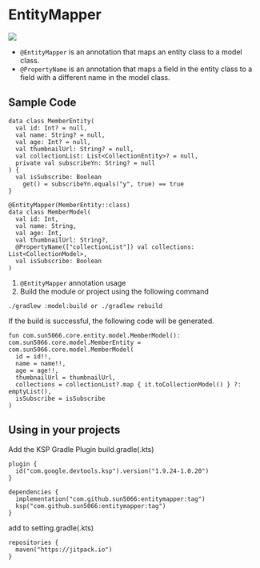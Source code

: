 # EntityMapper

[![](https://jitpack.io/v/sun5066/entitymapper.svg)](https://jitpack.io/#sun5066/entitymapper)

- `@EntityMapper` is an annotation that maps an entity class to a model class.
- `@PropertyName` is an annotation that maps a field in the entity class to a field with a different name in the model class.

## Sample Code
```
data class MemberEntity(
  val id: Int? = null,
  val name: String? = null,
  val age: Int? = null,
  val thumbnailUrl: String? = null,
  val collectionList: List<CollectionEntity>? = null,
  private val subscribeYn: String? = null
) {
  val isSubscribe: Boolean
    get() = subscribeYn.equals("y", true) == true
}

@EntityMapper(MemberEntity::class)
data class MemberModel(
  val id: Int,
  val name: String,
  val age: Int,
  val thumbnailUrl: String?,
  @PropertyName(["collectionList"]) val collections: List<CollectionModel>,
  val isSubscribe: Boolean
)
```

1. `@EntityMapper` annotation usage
2. Build the module or project using the following command

```
./gradlew :model:build or ./gradlew rebuild
```

If the build is successful, the following code will be generated.

```
fun com.sun5066.core.entity.model.MemberModel(): com.sun5066.core.model.MemberEntity = com.sun5066.core.model.MemberModel(
  id = id!!,
  name = name!!,
  age = age!!,
  thumbnailUrl = thumbnailUrl,
  collections = collectionList?.map { it.toCollectionModel() } ?: emptyList(),
  isSubscribe = isSubscribe
)
```

## Using in your projects

Add the KSP Gradle Plugin build.gradle(.kts)

```
plugin {
  id("com.google.devtools.ksp").version("1.9.24-1.0.20")
}

dependencies {
  implementation("com.github.sun5066:entitymapper:tag")
  ksp("com.github.sun5066:entitymapper:tag")
}
```

add to setting.gradle(.kts)

```
repositories {
  maven("https://jitpack.io")
}
```
